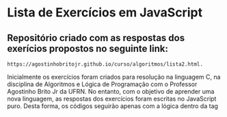 # Lista de Exercícios em JavaScript

## Repositório criado com as respostas dos exerícios propostos no seguinte link:
    https://agostinhobritojr.github.io/curso/algoritmos/lista2.html.
    
Inicialmente os exercícios foram criados para resolução na linguagem C, na disciplina de Algoritmos e Lógica de Programação com o Professor Agostinho Brito Jr da UFRN. No entanto, com o objetivo de aprender uma nova linguagem, as respostas dos exercícios foram escritas no JavaScript puro. Desta forma, os códigos seguirão apenas com a lógica dentro da tag <script>.
    

#### obs2: Algumas questões foram resolvidas utilizando funções para exercitar o método. Sei que poderiam ser resolvidas de forma mais simples.
